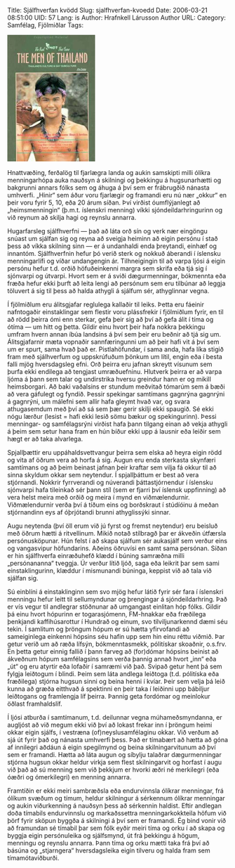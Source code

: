 Title: Sjálfhverfan kvödd
Slug: sjalfhverfan-kvoedd
Date: 2006-03-21 08:51:00
UID: 57
Lang: is
Author: Hrafnkell Lárusson
Author URL: 
Category: Samfélag, Fjölmiðlar
Tags: 

![Subcult Thai](110.jpg)

Hnattvæðing, ferðalög til fjarlægra landa og aukin samskipti milli ólíkra menningarhópa auka nauðsyn á skilningi og þekkingu á hugsunarhætti og bakgrunni annars fólks sem og áhuga á því sem er frábrugðið nánasta umhverfi. „Hinir“ sem áður voru fjarlægir og framandi eru nú nær „okkur“ en þeir voru fyrir 5, 10, eða 20 árum síðan. Því virðist óumflýjanlegt að „heimsmenningin“ (þ.m.t. íslenskri menning) víkki sjóndeildarhringurinn og við reynum að skilja hagi og reynslu annarra. 

Hugarfarsleg sjálfhverfni — það að láta orð sín og verk nær eingöngu snúast um sjálfan sig og reyna að sveigja heiminn að eigin persónu í stað þess að víkka skilning sinn — er á undanhaldi enda þreytandi, einhæf og innantóm. Sjálfhverfnin hefur þó verið sterk og nokkuð áberandi í íslensku menningarlífi og víðar undangengin ár. Tilhneigingin til að varpa ljósi á eigin persónu hefur t.d. orðið höfuðeinkenni margra sem skrifa eða tjá sig í sjónvarpi og útvarpi. Hvort sem er á sviði dægurmenningar, bókmennta eða fræða hefur ekki þurft að leita lengi að persónum sem eru tilbúnar að leggja töluvert á sig til þess að halda athygli á sjálfum sér, athyglinnar vegna. 

Í fjölmiðlum eru álitsgjafar reglulega kallaðir til leiks. Þetta eru fáeinir nafntogaðir einstaklingar sem flestir voru plássfrekir í fjölmiðlum fyrir, en til að rödd þeirra ómi enn sterkar, gefa þeir sig að því að gefa álit í tíma og ótíma — um hitt og þetta. Gildir einu hvort þeir hafa nokkra þekkingu umfram hvern annan íbúa landsins á því sem þeir eru beðnir að tjá sig um. Álitsgjafarnir mæta vopnaðir sannfæringunni um að þeir hafi vit á því sem um er spurt, sama hvað það er. Pistlahöfundar, í sama anda, hafa líka stigið fram með sjálhverfum og uppskrúfuðum þönkum um lítil, engin eða í besta falli mjög hversdagsleg efni. Orð þeirra eru jafnan skreytt vísunum sem þurfa ekki endilega að tengjast umræðuefninu. Hlutverk þeirra er að varpa ljóma á þann sem talar og undirstrika hversu greindur hann er og mikill heimsborgari. Að baki vaðalsins er stundum meðvitað tómarúm sem á bæði að vera gáfulegt og fyndið. Þessir spekingar samtímans gagnrýna gagnrýni á gagnrýni, um málefni sem allir hafa gleymt hvað var, og svara athugasemdum með því að sá sem þær gerir skilji ekki spaugið. Sé ekki nógu lærður (lesist = hafi ekki lesið sömu bækur og spekingurinn). Þessi menningar- og samfélagsrýni virðist hafa þann tilgang einan að vekja athygli á þeim sem setur hana fram en hún bíður ekki upp á lausnir eða leiðir sem hægt er að taka alvarlega. 

Spjallþættir eru uppáhaldsvettvangur þeirra sem elska að heyra eigin rödd og vita af öðrum vera að horfa á sig. Augun eru enda sterkasta skynfæri samtímans og að þeim beinast jafnan þeir kraftar sem vilja fá okkur til að sinna skyldum okkar sem neytendur. Í spjallþáttum er best að vera stjórnandi. Nokkrir fyrrverandi og núverandi þáttastjórnendur í íslensku sjónvarpi hafa tileinkað sér þann stíl (sem er fjarri því íslensk uppfinning) að vera helst meira með orðið og meira í mynd en viðmælendurnir. Viðmælendurnir verða því á tíðum eins og borðskraut í stúdíóinu á meðan stjórnandinn eys af óþrjótandi brunni athyglissýki sinnar.

Augu neytenda (því öll erum við jú fyrst og fremst neytendur) eru beisluð með öðrum hætti á ritvellinum. Mikið notað stílbragð þar er ákveðin útfærsla persónusköpunar. Hún felst í að skapa sjálfum sér aukasjálf sem verður eins og vangasvipur höfundarins. Aðeins öðruvísi en samt sama persónan. Síðan er hin sjálfhverfa einræðuhefð klædd í búning samræðna milli „persónananna“ tveggja. Úr verður lítið ljóð, saga eða leikrit þar sem sami einstaklingurinn, klæddur í mismunandi búninga, keppist við að tala við sjálfan sig. 

Sú einblíni á einstaklinginn sem svo mjög hefur látið fyrir sér fara í íslenskri menningu hefur leitt til sellumyndunar og þrengingar á sjóndeildarhring. Það er vís vegur til andlegrar stöðnunar að umgangast einlitan hóp fólks. Gildir þá einu hvort hópurinn er togarasjómenn, FM-hnakkar eða fræðilega þenkjandi kaffihúsarottur í Hundrað og einum, svo tilviljunarkennd dæmi séu tekin. Í samlitum og þröngum hópum er sú hætta yfirvofandi að sameiginlega einkenni hópsins séu hafin upp sem hin einu réttu viðmið. Þar getur verið um að ræða lífsýn, bókmenntasmekk, pólitískar skoaðnir, o.s.frv. En þetta getur einnig fallið í þann farveg að (for)dómar hópsins beinist að ákveðnum hópum samfélagsins sem verða þannig annað hvort „inn“ eða „út“ og eru atyrtir eða lofaðir í samræmi við það. Svipað getur hent þá sem fylgja leiðtogum í blindi. Þeim sem láta andlega leiðtoga (t.d. pólitíska eða fræðilega) stjórna hugsun sinni og beina henni í kvíar. Þeir sem velja þá leið kunna að græða eitthvað á spektinni en þeir taka í leiðinni upp bábiljur leiðtogans og framlengja líf þeirra. Þannig geta fordómar og meinlokur öðlast framhaldslíf.

Í ljósi atburða í samtímanum, t.d. deilunnar vegna múhameðsmyndanna, er augljóst að við megum ekki við því að lokast frekar inn í þröngum heimi okkar eigin sjálfs, í vestræna (of)neyslusamfélaginu okkar. Við verðum að sjá út fyrir það og nánasta umhverfi þess. Það er tímabært að hætta að góna af innilegri aðdáun á eigin spegilmynd og beina skilningarvitunum að því sem er framandi. Hætta að láta augun og síbylju talaðrar dægurmenningar stjórna hugsun okkar heldur virkja sem flest skilningarvit og horfast í augu við það að sú menning sem við þekkjum er hvorki æðri né merkilegri (eða óæðri og ómerkilegri) en menning annarra. 

Framtíðin er ekki meiri sambræðsla eða endurvinnsla ólíkrar menningar, frá ólíkum svæðum og tímum, heldur skilningur á sérkennum ólíkrar menningar og aukin viðurkenning á nauðsyn þess að sérkennin haldist. Eftir andlegan doða tímabils endurvinnslu og markaðssettra menningarkokkteila höfum við þörf fyrir sköpun byggða á skilningi á því sem er framandi. Ég bind vonir við að framundan sé tímabil þar sem fólk eyðir meiri tíma og orku í að skapa og byggja eigin persónuleika og sjálfsmynd, út frá þekkingu á högum, menningu og reynslu annarra. Þann tíma og orku mætti taka frá því að básúna og „stjarngera“ hversdagsleika eigin tilveru og halda fram sem tímamótaviðburði. 

